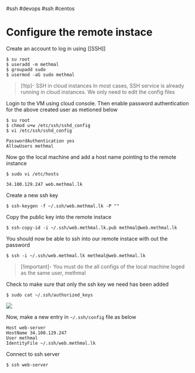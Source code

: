 #ssh #devops #ssh #centos

# Configure the remote instace
Create an account to log in using [[SSH]]
```Remote
$ su root
$ useradd -m methmal
$ groupadd sudo
$ usermod -aG sudo methmal
```

>[!tip]- SSH in cloud instances
>In most cases, SSH service is already running in cloud instances. We only need to edit the config files 

Login to the VM using cloud console. Then enable password authentication for the above created user as metioned below
```Remote
$ su root
$ chmod u+w /etc/ssh/sshd_config
$ vi /etc/ssh/sshd_config
```

```
PasswordAuthentication yes
AllowUsers methmal
```

Now go the local machine and add a host name pointing to the remote instance
```Local
$ sudo vi /etc/hosts
```

```
34.100.129.247 web.methmal.lk
```

Create a new ssh key
```Local
$ ssh-keygen -f ~/.ssh/web.methmal.lk -P ""
```

Copy the public key into the remote instace
```
$ ssh-copy-id -i ~/.ssh/web.methmal.lk.pub methmal@web.methmal.lk
```

You should now be able to ssh into our remote instace with out the password
```Local
$ ssh -i ~/.ssh/web.methmal.lk methmal@web.methmal.lk
```

>[!important]- You must do the all configs of the local machine loged as the same user, methmal

Check to make sure that only the ssh key we need has been added
```Remote
$ sudo cat ~/.ssh/authorized_keys
```

![](https://i.imgur.com/gOmRH8m.png)

Now, make a new entry in `~/.ssh/config` file as below
```
Host web-server
HostName 34.100.129.247
User methmal
IdentityFile ~/.ssh/web.methmal.lk
```

Connect to ssh server
```
$ ssh web-server
```
